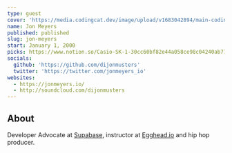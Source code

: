 ```yaml
---
type: guest
cover: 'https://media.codingcat.dev/image/upload/v1683042894/main-codingcatdev-photo/podcast-guest/jonmeyers_io'
name: Jon Meyers
published: published
slug: jon-meyers
start: January 1, 2000
picks: https://www.notion.so/Casio-SK-1-30cc60bf82e44a058ce98c04240ab773, https://www.notion.so/Dyson-Vacuum-c2dc3a7b4b2a41e381769b55629f7bb1
socials:
  github: 'https://github.com/dijonmusters'
  twitter: 'https://twitter.com/jonmeyers_io'
websites:
  - https://jonmeyers.io/
  - http://soundcloud.com/dijonmusters
---
```


## About

Developer Advocate at [Supabase](https://supabase.com), instructor at [Egghead.io](http://Egghead.io) and hip hop producer.
